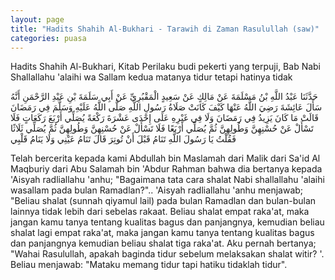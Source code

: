 ```yaml
---
layout: page
title: "Hadits Shahih Al-Bukhari - Tarawih di Zaman Rasulullah (saw)"
categories: puasa
---
```


Hadits Shahih Al-Bukhari, Kitab Perilaku budi pekerti yang terpuji, Bab Nabi Shallallahu 'alaihi wa Sallam kedua matanya tidur tetapi hatinya tidak

<p class="arab">
حَدَّثَنَا عَبْدُ اللَّهِ بْنُ مَسْلَمَةَ عَنْ مَالِكٍ عَنْ سَعِيدٍ الْمَقْبُرِيِّ عَنْ أَبِي سَلَمَةَ بْنِ عَبْدِ الرَّحْمَنِ أَنَّهُ سَأَلَ عَائِشَةَ رَضِيَ اللَّهُ عَنْهَا كَيْفَ كَانَتْ صَلَاةُ رَسُولِ اللَّهِ صَلَّى اللَّهُ عَلَيْهِ وَسَلَّمَ فِي رَمَضَانَ قَالَتْ مَا كَانَ يَزِيدُ فِي رَمَضَانَ وَلَا فِي غَيْرِهِ عَلَى إِحْدَى عَشْرَةَ رَكْعَةً يُصَلِّي أَرْبَعَ رَكَعَاتٍ فَلَا تَسْأَلْ عَنْ حُسْنِهِنَّ وَطُولِهِنَّ ثُمَّ يُصَلِّي أَرْبَعًا فَلَا تَسْأَلْ عَنْ حُسْنِهِنَّ وَطُولِهِنَّ ثُمَّ يُصَلِّي ثَلَاثًا فَقُلْتُ يَا رَسُولَ اللَّهِ تَنَامُ قَبْلَ أَنْ تُوتِرَ قَالَ تَنَامُ عَيْنِي وَلَا يَنَامُ قَلْبِي
</p>

Telah bercerita kepada kami Abdullah bin Maslamah dari Malik dari Sa'id Al Maqburiy dari Abu Salamah bin 'Abdur Rahman bahwa dia bertanya kepada 'Aisyah radliallahu 'anhu; "Bagaimana tata cara shalat Nabi shallallahu 'alaihi wasallam pada bulan Ramadlan?".. 'Aisyah radliallahu 'anhu menjawab; "Beliau shalat (sunnah qiyamul lail) pada bulan Ramadlan dan bulan-bulan lainnya tidak lebih dari sebelas rakaat. Beliau shalat empat raka'at, maka jangan kamu tanya tentang kualitas bagus dan panjangnya, kemudian beliau shalat lagi empat raka'at, maka jangan kamu tanya tentang kualitas bagus dan panjangnya kemudian beliau shalat tiga raka'at. Aku pernah bertanya; "Wahai Rasulullah, apakah baginda tidur sebelum melaksakan shalat witir? '. Beliau menjawab: "Mataku memang tidur tapi hatiku tidaklah tidur".